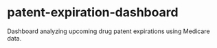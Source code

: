 # patent-expiration-dashboard
Dashboard analyzing upcoming drug patent expirations using Medicare data.
